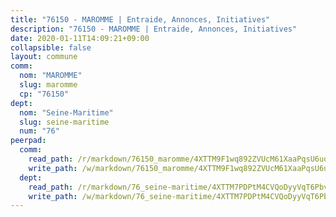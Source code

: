 ```yaml
---
title: "76150 - MAROMME | Entraide, Annonces, Initiatives"
description: "76150 - MAROMME | Entraide, Annonces, Initiatives"
date: 2020-01-11T14:09:21+09:00
collapsible: false
layout: commune
comm:
  nom: "MAROMME"
  slug: maromme
  cp: "76150"
dept:
  nom: "Seine-Maritime"
  slug: seine-maritime
  num: "76"
peerpad:
  comm:
    read_path: /r/markdown/76150_maromme/4XTTM9F1wq892ZVUcM61XaaPqsU6uqSS5TGw23GXmVAPr42Sh
    write_path: /w/markdown/76150_maromme/4XTTM9F1wq892ZVUcM61XaaPqsU6uqSS5TGw23GXmVAPr42Sh-K3TgU21vgLBE1z2bHPtE1mVhLsyiJkJ1NUaDMzyfAPMWmDHuWAY8aPnX9Wko4fRixDKrBhiFi2ju3CNVt5egzRj7tqW45Rgre5wb2uof6KTTm21HmUwXPb1o3KoMtXuZ6rk56neZ
  dept:
    read_path: /r/markdown/76_seine-maritime/4XTTM7PDPtM4CVQoDyyVqT6Pbvj1SVtndpXJdTDsc7xwdMTdt
    write_path: /w/markdown/76_seine-maritime/4XTTM7PDPtM4CVQoDyyVqT6Pbvj1SVtndpXJdTDsc7xwdMTdt-K3TgUmo7Qwp8ZQz8qKFjC8WCY27ypEpX2c8BXeSV9rrPY1zRZn2SrYwkBXF8VnHkcepiXsccFfKHYuT2JNgSMXxLRaUGRu6o5B3BB15nZxEho97cTz3yC4eRTX4hZM1hcyAZrn8r
---
```


